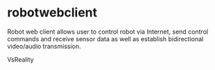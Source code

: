 robotwebclient
=======================
Robot web client allows user to control robot via Internet, send control commands and receive sensor data as well as establish bidirectional video/audio transmission.


VsReality
